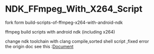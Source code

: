# NDK_FFmpeg_With_X264_Script  

fork form build-scripts-of-ffmpeg-x264-with-android-ndk  

ffmpeg build scripts with android ndk (including x264)  

change ndk toolchain with clang compile,sorted shell script ,fixed error  
the origin doc see this :[Document](https://yesimroy.gitbooks.io/android-note/content/ffmpeg_build_process.html)
